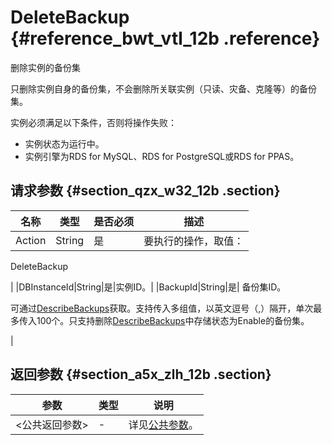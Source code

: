 # DeleteBackup {#reference_bwt_vtl_12b .reference}

删除实例的备份集

只删除实例自身的备份集，不会删除所关联实例（只读、灾备、克隆等）的备份集。

实例必须满足以下条件，否则将操作失败：

-   实例状态为运行中。
-   实例引擎为RDS for MySQL、RDS for PostgreSQL或RDS for PPAS。

## 请求参数 {#section_qzx_w32_12b .section}

|名称|类型|是否必须|描述|
|--|--|----|--|
|Action|String|是| 要执行的操作，取值：

 DeleteBackup

 |
|DBInstanceId|String|是|实例ID。|
|BackupId|String|是| 备份集ID。

 可通过[DescribeBackups](intl.zh-CN/API参考/备份恢复/DescribeBackups.md#)获取。支持传入多组值，以英文逗号（,）隔开，单次最多传入100个。只支持删除[DescribeBackups](intl.zh-CN/API参考/备份恢复/DescribeBackups.md#)中存储状态为Enable的备份集。

 |

## 返回参数 {#section_a5x_zlh_12b .section}

|参数|类型|说明|
|--|--|--|
|<公共返回参数\>|-|详见[公共参数](intl.zh-CN/API参考/使用API/公共参数.md#)。|

